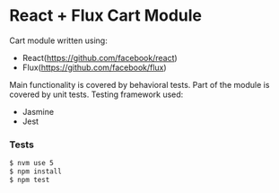 # React + Flux Cart Module

Cart module written using:
- React(https://github.com/facebook/react)
- Flux(https://github.com/facebook/flux)

Main functionality is covered by behavioral tests.
Part of the module is covered by unit tests.
Testing framework used:
 - Jasmine
 - Jest

### Tests

```sh
$ nvm use 5
$ npm install
$ npm test
```

